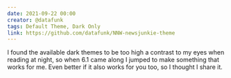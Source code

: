 ```yaml
---
date: 2021-09-22 00:00
creator: @datafunk
tags: Default Theme, Dark Only
link: https://github.com/datafunk/NNW-newsjunkie-theme
---
```


I found the available dark themes to be too high a contrast to my eyes when reading at night, so when 6.1 came along I jumped to make something that works for me.
Even better if it also works for you too, so I thought I share it. 
